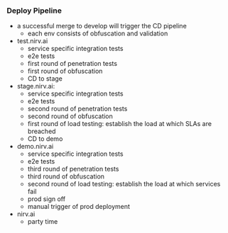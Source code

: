 ### Deploy Pipeline

- a successful merge to develop will trigger the CD pipeline
  - each env consists of obfuscation and validation
- test.nirv.ai
  - service specific integration tests
  - e2e tests
  - first round of penetration tests
  - first round of obfuscation
  - CD to stage
- stage.nirv.ai:
  - service specific integration tests
  - e2e tests
  - second round of penetration tests
  - second round of obfuscation
  - first round of load testing: establish the load at which SLAs are breached
  - CD to demo
- demo.nirv.ai
  - service specific integration tests
  - e2e tests
  - third round of penetration tests
  - third round of obfuscation
  - second round of load testing: establish the load at which services fail
  - prod sign off
  - manual trigger of prod deployment
- nirv.ai
  - party time
